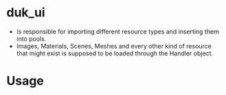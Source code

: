 # duk_ui
- Is responsible for importing different resource types and inserting them into pools.
- Images, Materials, Scenes, Meshes and every other kind of resource that might exist is supposed to be loaded through the Handler object.

# Usage
```cpp

```